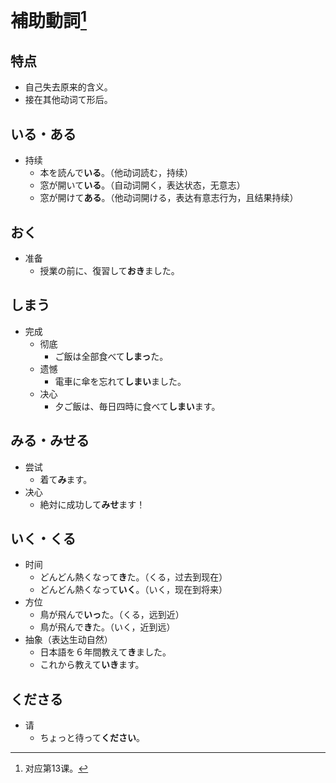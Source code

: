 # 補助動詞[^title]

## 特点
- 自己失去原来的含义。
- 接在其他动词て形后。

## いる・ある
- 持续
  - 本を読んで**いる**。（他动词読む，持续）
  - 窓が開いて**いる**。（自动词開く，表达状态，无意志）
  - 窓が開けて**ある**。（他动词開ける，表达有意志行为，且结果持续）
## おく
- 准备
  - 授業の前に、復習して**おき**ました。
## しまう
- 完成
  - 彻底
    - ご飯は全部食べて**しまっ**た。
  - 遗憾
    - 電車に傘を忘れて**しまい**ました。
  - 决心
    - 夕ご飯は、毎日四時に食べて**しまい**ます。
## みる・みせる
- 尝试
  - 着て**み**ます。
- 决心
  - 絶対に成功して**みせ**ます！
## いく・くる
- 时间
  - どんどん熱くなって**き**た。（くる，过去到现在）
  - どんどん熱くなって**いく**。（いく，现在到将来）
- 方位
  - 鳥が飛んで**いっ**た。（くる，远到近）
  - 鳥が飛んで**き**た。（いく，近到远）
- 抽象（表达生动自然）
  - 日本語を６年間教えて**き**ました。
  - これから教えて**いき**ます。
## くださる
- 请
  - ちょっと待って**ください**。

[^title]: 对应第13课。
